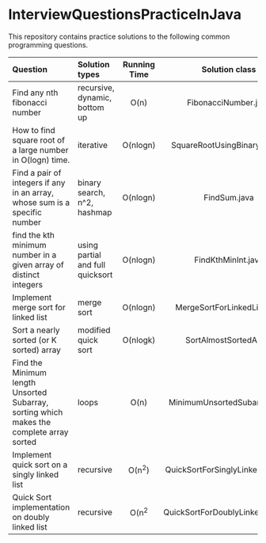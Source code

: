 # InterviewQuestionsPracticeInJava
This repository contains practice solutions to the following common programming questions.

| Question 					   |   Solution types   			  |Running Time  |		Solution class		  |
|:-----------------------------|:---------------------------------|:------------:|:--------------------------:|
|Find any nth fibonacci number |  recursive, dynamic, bottom up   |     O(n)     |     FibonacciNumber.java	  |
|How to find square root of a large number in O(logn) time. | iterative | O(nlogn) | SquareRootUsingBinarySearch |
|Find a pair of integers if any in an array, whose sum is a specific number|  binary search, n^2, hashmap	| O(nlogn) | 	FindSum.java |
|find the kth minimum number in a given array of distinct integers| using partial and full quicksort | O(nlogn) | FindKthMinInt.java |
|Implement merge sort for linked list | merge sort	| O(nlogn)	| MergeSortForLinkedList.java	|
| Sort a nearly sorted (or K sorted) array  | modified quick sort	| O(nlogk)	|	SortAlmostSortedArray	|
| Find the Minimum length Unsorted Subarray, sorting which makes the complete array sorted | loops | O(n) | MinimumUnsortedSubarray.java |
| Implement quick sort on a singly linked list | recursive | O(n<sup>2</sup>) | QuickSortForSinglyLinkedList.java | 
| Quick Sort implementation on doubly linked list | recursive | O(n<sup>2</sup> | QuickSortForDoublyLinkedList.java|